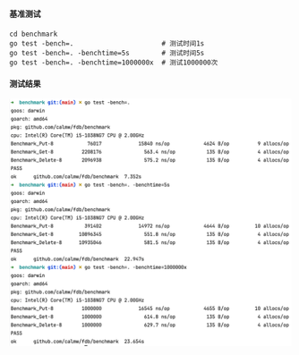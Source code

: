 #### 基准测试
```shell
cd benchmark
go test -bench=.                      # 测试时间1s
go test -bench=. -benchtime=5s        # 测试时间5s
go test -bench=. -benchtime=1000000x  # 测试1000000次
```
#### 测试结果
![img.png](bench.png)